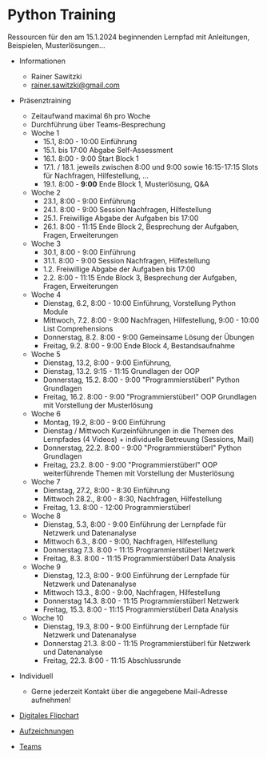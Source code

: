 # Python Training

Ressourcen für den am 15.1.2024 beginnenden Lernpfad mit Anleitungen, Beispielen, Musterlösungen...

* Informationen
  * Rainer Sawitzki
  * rainer.sawitzki@gmail.com

* Präsenztraining
  * Zeitaufwand maximal 6h pro Woche
  * Durchführung über Teams-Besprechung
  * Woche 1 
    * 15.1, 8:00 - 10:00 Einführung
    * 15.1. bis 17:00 Abgabe Self-Assessment
    * 16.1. 8:00 - 9:00 Start Block 1
    * 17.1. / 18.1. jeweils zwischen 8:00 und 9:00 sowie 16:15-17:15 Slots für Nachfragen, Hilfestellung, ...
    * 19.1. 8:00 - __9:00__ Ende Block 1, Musterlösung, Q&A
  * Woche 2
    * 23.1, 8:00 - 9:00 Einführung
    * 24.1. 8:00 - 9:00 Session Nachfragen, Hilfestellung
    * 25.1. Freiwillige Abgabe der Aufgaben bis 17:00
    * 26.1. 8:00 - 11:15 Ende Block 2, Besprechung der Aufgaben, Fragen, Erweiterungen
  * Woche 3
    * 30.1, 8:00 - 9:00 Einführung
    * 31.1. 8:00 - 9:00 Session Nachfragen, Hilfestellung
    * 1.2. Freiwillige Abgabe der Aufgaben bis 17:00
    * 2.2. 8:00 - 11:15 Ende Block 3, Besprechung der Aufgaben, Fragen, Erweiterungen
  * Woche 4
    * Dienstag, 6.2, 8:00 - 10:00 Einführung, Vorstellung Python Module
    * Mittwoch, 7.2. 8:00 - 9:00 Nachfragen, Hilfestellung, 9:00 - 10:00 List Comprehensions
    * Donnerstag, 8.2. 8:00 - 9:00 Gemeinsame Lösung der Übungen
    * Freitag, 9.2. 8:00 - 9:00 Ende Block 4, Bestandsaufnahme
  * Woche 5
    * Dienstag, 13.2, 8:00 - 9:00 Einführung, 
    * Dienstag, 13.2. 9:15 - 11:15 Grundlagen der OOP
    * Donnerstag, 15.2. 8:00 - 9:00 "Programmierstüberl" Python Grundlagen
    * Freitag, 16.2. 8:00 - 9:00 "Programmierstüberl" OOP Grundlagen mit Vorstellung der Musterlösung
  * Woche 6
    * Montag, 19.2, 8:00 - 9:00 Einführung 
    * Dienstag / Mittwoch Kurzeinführungen in die Themen des Lernpfades (4 Videos) + individuelle Betreuung (Sessions, Mail)
    * Donnerstag, 22.2. 8:00 - 9:00 "Programmierstüberl" Python Grundlagen
    * Freitag, 23.2. 8:00 - 9:00 "Programmierstüberl" OOP weiterführende Themen mit Vorstellung der Musterlösung
  * Woche 7
    * Dienstag, 27.2, 8:00 - 8:30 Einführung 
    * Mittwoch 28.2., 8:00 - 8:30, Nachfragen, Hilfestellung
    * Freitag, 1.3. 8:00 - 12:00 Programmierstüberl
  * Woche 8
    * Dienstag, 5.3, 8:00 - 9:00 Einführung der Lernpfade für Netzwerk und Datenanalyse
    * Mittwoch 6.3., 8:00 - 9:00, Nachfragen, Hilfestellung
    * Donnerstag 7.3.  8:00 - 11:15 Programmierstüberl Netzwerk
    * Freitag, 8.3. 8:00 - 11:15 Programmierstüberl Data Analysis
  * Woche 9
      * Dienstag, 12.3, 8:00 - 9:00 Einführung der Lernpfade für Netzwerk und Datenanalyse
      * Mittwoch 13.3., 8:00 - 9:00, Nachfragen, Hilfestellung
      * Donnerstag 14.3.  8:00 - 11:15 Programmierstüberl Netzwerk
      * Freitag, 15.3. 8:00 - 11:15 Programmierstüberl Data Analysis
  * Woche 10
      * Dienstag, 19.3, 8:00 - 9:00 Einführung der Lernpfade für Netzwerk und Datenanalyse
      * Donnerstag 21.3.  8:00 - 11:15 Programmierstüberl für Netzwerk und Datenanalyse
      * Freitag, 22.3. 8:00 - 11:15 Abschlussrunde

* Individuell
  * Gerne jederzeit Kontakt über die angegebene Mail-Adresse aufnehmen!

* [Digitales Flipchart](https://docs.google.com/presentation/d/1HZmyomskISVortprx_ZMJeahqr1uS8rVI04Y8bt2nkQ/edit?usp=sharing)

* [Aufzeichnungen](https://my.hidrive.com/share/l5cq8wg6kq​​​​​​​)

* [Teams](https://teams.microsoft.com/l/meetup-join/19%3ameeting_ZjkxNzA5MjctZGFmNC00NTVkLTllODYtOWRiMzYyNzIwODc0%40thread.v2/0?context=%7b%22Tid%22%3a%22b330d2c3-d985-4943-b28b-4d2df8f80a7e%22%2c%22Oid%22%3a%22ae51a20e-477d-4b5a-a4d4-22246ec65647%22%7d)

